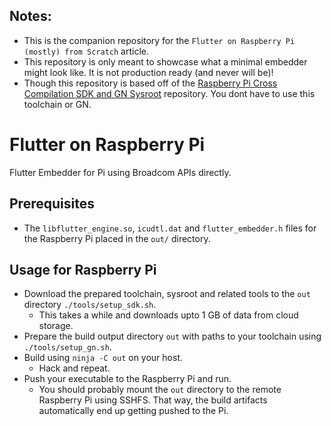 Notes:
------
* This is the companion repository for the `Flutter on Raspberry Pi (mostly) from Scratch` article.
* This repository is only meant to showcase what a minimal embedder might look like. It is not production ready (and never will be)!
* Though this repository is based off of the [Raspberry Pi Cross Compilation SDK and GN Sysroot](https://github.com/chinmaygarde/raspberrypi_cross_compilation_sdk) repository. You dont have to use this toolchain or GN.

Flutter on Raspberry Pi
=======================

Flutter Embedder for Pi using Broadcom APIs directly.

Prerequisites
-------------

* The `libflutter_engine.so`, `icudtl.dat` and `flutter_embedder.h` files for the Raspberry Pi placed in the `out/` directory.

Usage for Raspberry Pi
----------------------

* Download the prepared toolchain, sysroot and related tools to the `out` directory `./tools/setup_sdk.sh`.
  * This takes a while and downloads upto 1 GB of data from cloud storage.
* Prepare the build output directory `out` with paths to your toolchain using `./tools/setup_gn.sh`.
* Build using `ninja -C out` on your host.
  * Hack and repeat.
* Push your executable to the Raspberry Pi and run.
  * You should probably mount the `out` directory to the remote Raspberry Pi using SSHFS. That way, the build artifacts automatically end up getting pushed to the Pi.
